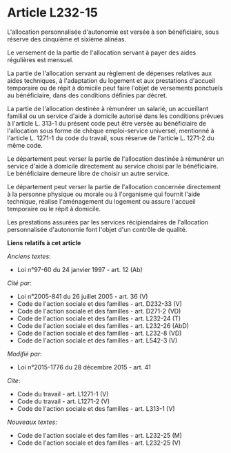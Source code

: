 # Article L232-15

L'allocation personnalisée d'autonomie est versée à son bénéficiaire, sous réserve des cinquième et sixième alinéas. 

Le versement de la partie de l'allocation servant à payer des aides régulières est mensuel. 

La partie de l'allocation servant au règlement de dépenses relatives aux aides techniques, à l'adaptation du logement et aux
prestations d'accueil temporaire ou de répit à domicile peut faire l'objet de versements ponctuels au bénéficiaire, dans des
conditions définies par décret. 

La partie de l'allocation destinée à rémunérer un salarié, un accueillant familial ou un service d'aide à domicile autorisé
dans les conditions prévues à l'article L. 313-1 du présent code peut être versée au bénéficiaire de l'allocation sous forme
de chèque emploi-service universel, mentionné à l'article L. 1271-1 du code du travail, sous réserve de l'article L. 1271-2
du même code. 

Le département peut verser la partie de l'allocation destinée à rémunérer un service d'aide à domicile directement au service
choisi par le bénéficiaire. Le bénéficiaire demeure libre de choisir un autre service. 

Le département peut verser la partie de l'allocation concernée directement à la personne physique ou morale ou à l'organisme
qui fournit l'aide technique, réalise l'aménagement du logement ou assure l'accueil temporaire ou le répit à domicile. 

Les prestations assurées par les services récipiendaires de l'allocation personnalisée d'autonomie font l'objet d'un contrôle
de qualité.

**Liens relatifs à cet article**

_Anciens textes_:

  - Loi n°97-60 du 24 janvier 1997 - art. 12 (Ab)

_Cité par_:

  - Loi n°2005-841 du 26 juillet 2005 - art. 36 (V)
  - Code de l'action sociale et des familles - art. D232-33 (V)
  - Code de l'action sociale et des familles - art. D271-2 (VD)
  - Code de l'action sociale et des familles - art. L232-24 (T)
  - Code de l'action sociale et des familles - art. L232-26 (AbD)
  - Code de l'action sociale et des familles - art. L232-8 (VD)
  - Code de l'action sociale et des familles - art. L542-3 (V)

_Modifié par_:

  - Loi n°2015-1776 du 28 décembre 2015 - art. 41

_Cite_:

  - Code du travail - art. L1271-1 (V)
  - Code du travail - art. L1271-2 (V)
  - Code de l'action sociale et des familles - art. L313-1 (V)

_Nouveaux textes_:

  - Code de l'action sociale et des familles - art. L232-25 (M)
  - Code de l'action sociale et des familles - art. L232-25 (V)
